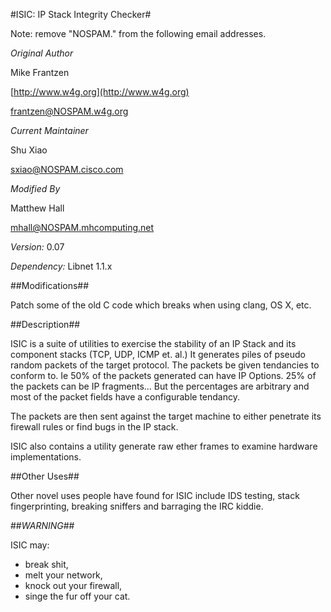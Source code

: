 #ISIC: IP Stack Integrity Checker#

Note: remove "NOSPAM." from the following email addresses.

*Original Author*

Mike Frantzen

[http://www.w4g.org](http://www.w4g.org)

[frantzen@NOSPAM.w4g.org](mailto:frantzen@NOSPAM.w4g.org)

*Current Maintainer*

Shu Xiao

[sxiao@NOSPAM.cisco.com](mailto:sxiao@NOSPAM.cisco.com)

*Modified By*

Matthew Hall

[mhall@NOSPAM.mhcomputing.net](mhall@NOSPAM.mhcomputing.net)

*Version:* 0.07

*Dependency:* Libnet 1.1.x

##Modifications##

Patch some of the old C code which breaks when using clang, OS X, etc.

##Description##

ISIC is a suite of utilities to exercise the stability of an IP Stack and its 
component stacks (TCP, UDP, ICMP et. al.) It generates piles of pseudo random 
packets of the target protocol. The packets be given tendancies to conform to. 
Ie 50% of the packets generated can have IP Options. 25% of the packets can be 
IP fragments... But the percentages are arbitrary and most of the packet 
fields have a configurable tendancy.

The packets are then sent against the target machine to either penetrate its 
firewall rules or find bugs in the IP stack.

ISIC also contains a utility generate raw ether frames to examine hardware 
implementations.

##Other Uses##

Other novel uses people have found for ISIC include IDS testing, stack 
fingerprinting, breaking sniffers and barraging the IRC kiddie.

##*WARNING*##

ISIC may:

* break shit,
* melt your network,
* knock out your firewall,
* singe the fur off your cat.
